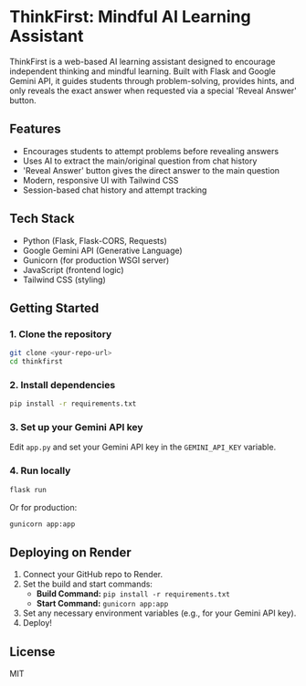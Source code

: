# ThinkFirst: Mindful AI Learning Assistant

ThinkFirst is a web-based AI learning assistant designed to encourage independent thinking and mindful learning. Built with Flask and Google Gemini API, it guides students through problem-solving, provides hints, and only reveals the exact answer when requested via a special 'Reveal Answer' button.

## Features
- Encourages students to attempt problems before revealing answers
- Uses AI to extract the main/original question from chat history
- 'Reveal Answer' button gives the direct answer to the main question
- Modern, responsive UI with Tailwind CSS
- Session-based chat history and attempt tracking

## Tech Stack
- Python (Flask, Flask-CORS, Requests)
- Google Gemini API (Generative Language)
- Gunicorn (for production WSGI server)
- JavaScript (frontend logic)
- Tailwind CSS (styling)

## Getting Started

### 1. Clone the repository
```bash
git clone <your-repo-url>
cd thinkfirst
```

### 2. Install dependencies
```bash
pip install -r requirements.txt
```

### 3. Set up your Gemini API key
Edit `app.py` and set your Gemini API key in the `GEMINI_API_KEY` variable.

### 4. Run locally
```bash
flask run
```
Or for production:
```bash
gunicorn app:app
```

## Deploying on Render
1. Connect your GitHub repo to Render.
2. Set the build and start commands:
   - **Build Command:** `pip install -r requirements.txt`
   - **Start Command:** `gunicorn app:app`
3. Set any necessary environment variables (e.g., for your Gemini API key).
4. Deploy!

## License
MIT 